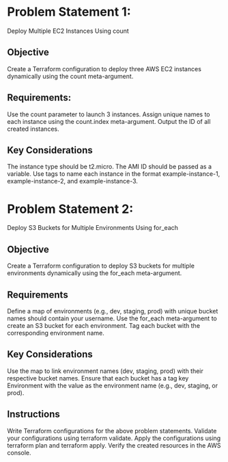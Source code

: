 # Problem Statement 1:
Deploy Multiple EC2 Instances Using count

## Objective
Create a Terraform configuration to deploy three AWS EC2 instances
dynamically using the count meta-argument.

## Requirements:
Use the count parameter to launch 3 instances. Assign
unique names to each instance using the count.index meta-argument.
Output the ID of all created instances.

## Key Considerations
The instance type should be t2.micro. The AMI ID should be passed as a
variable. Use tags to name each instance in the format
example-instance-1, example-instance-2, and example-instance-3.

# Problem Statement 2:
Deploy S3 Buckets for Multiple Environments Using for_each

## Objective
Create a Terraform configuration to deploy S3 buckets for multiple environments dynamically using the for_each meta-argument.

## Requirements
Define a map of environments (e.g., dev, staging, prod)
with unique bucket names should contain your username. Use the for_each meta-argument to create an S3
bucket for each environment. Tag each bucket with the corresponding
environment name.

## Key Considerations
Use the map to link environment names (dev, staging, prod) with their respective bucket names. Ensure
that each bucket has a tag key Environment with the value as the
environment name (e.g., dev, staging, or prod).

## Instructions
Write Terraform configurations for the above problem
statements. Validate your configurations using terraform validate. Apply
the configurations using terraform plan and terraform apply. Verify the
created resources in the AWS console.
